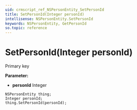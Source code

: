```yaml
---
uid: crmscript_ref_NSPersonEntity_SetPersonId
title: SetPersonId(Integer personId)
intellisense: NSPersonEntity.SetPersonId
keywords: NSPersonEntity, GetPersonId
so.topic: reference
---
```


# SetPersonId(Integer personId)

Primary key

**Parameter:** 
 - **personId** Integer

```crmscript
NSPersonEntity thing;
Integer personId;
thing.SetPersonId(personId);
```

